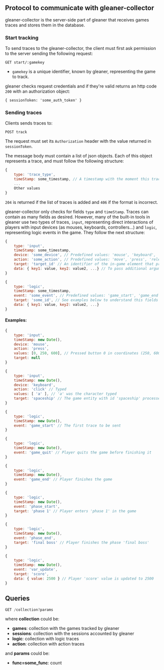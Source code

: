 ## Protocol to communicate with gleaner-collector

gleaner-collector is the server-side part of gleaner that receives games traces and stores them in the database.

### Start tracking

To send traces to the gleaner-collector, the client must first ask permission to the server sending the following request:

`GET start/:gamekey`

 - `gamekey` is a unique identifier, known by gleaner, representing the game to track.

gleaner checks request credentials and if they're valid returns an http code `200` with an authorization object:

`{ sessionToken: 'some_auth_token' }`

### Sending traces

Clients sends traces to:

`POST track`

The request must set its `Authorization` header with the value returned in `sessionToken`.

The message body must contain a list of json objects. Each of this object represents a trace, and must follow the following structure:

```javascript
{
	type: 'trace_type',
	timeStamp: some_timestamp, // A timestamp with the moment this trace was generated
	...
	Other values
}
```
`204` is returned if the list of traces is added and `406` if the format is incorrect.

gleaner-collector only checks for fields `type` and `timeStamp`. Traces can contain as many fields as desired. However, many of the built-in tools in gleaner use two types of traces, `input`, representing direct interactions of players with input devices (as mouses, keyboards, controllers...) and `logic`, representing logic events in the game. They follow the next structure:

```javascript
{
	type: 'input',
	timeStamp: some_timestamp,
	device: 'some_device', // Predefined values: 'mouse', 'keyboard', 'screen'
	action: 'some_action', // Predefined values: 'move', 'press', 'release', 'click', 'drag'
	target: 'target_id' // An identifier of the in-game element that processed the input event, if any
	data: { key1: value, key2: value2, ...} // To pass additional arguments. A 'mouse' input would contain a x and y coordinates and the button
}
```

```javascript
{
	type: 'logic',
	timeStamp: some_timestamp,
	event: 'some_event', // Predefined values: 'game_start', 'game_end', 'game_quit', 'phase_start', 'phase_end', 'var_update'
	target: 'some_id', // See examples below to understand this fields
	data: { key1: value, key2: value2, ...}
}
```

#### Examples:

```javascript
{
	type: 'input',
	timeStamp: new Date(),
	device: 'mouse',
	action: 'press',
	values: [0, 250, 600], // Pressed button 0 in coordinates (250, 600)
	target: null
}
```

```javascript
{
	type: 'input',
	timeStamp: new Date(),
	device: 'keyboard',
	action: 'click' // Typed
	values: [ 'a' ], // 'a' was the character typed
	target: 'spaceship' // The game entity with id 'spaceship' processed this input
}
```

```javascript
{
	type: 'logic',
	timeStamp: new Date(),
	event: 'game_start' // The first trace to be sent
}
```

```javascript
{
	type: 'logic',
	timeStamp: new Date(),
	event: 'game_quit' // Player quits the game before finishing it
}
```

```javascript
{
	type: 'logic',
	timeStamp: new Date(),
	event: 'game_end' // Player finishes the game
}
```

```javascript
{
	type: 'logic',
	timeStamp: new Date(),
	event: 'phase_start',
	target: 'phase 1' // Player enters 'phase 1' in the game
}
```

```javascript
{
	type: 'logic',
	timeStamp: new Date(),
	event: 'phase_end',
	target: 'final boss' // Player finishes the phase 'final boss'
}
```

```javascript
{
	type: 'logic',
	timeStamp: new Date(),
	event: 'var_update',
	target: 'score',
	data: { value: 2500 } // Player 'score' value is updated to 2500
}
```

## Queries

```javascript
GET /collection?params
```
where __collection__ could be:

* **games**: collection with the games tracked by gleaner
* **sessions**: collection with the sessions accounted by gleaner
* **logic**: collection with logic traces
* **action**: collection with action traces

and __params__ could be:
* **func=some_func**: count